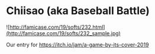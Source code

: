 # Chiisao (aka Baseball Battle)
![http://famicase.com/19/softs/232.html](http://famicase.com/19/softs/232_sample.jpg)

Our entry for https://itch.io/jam/a-game-by-its-cover-2019
